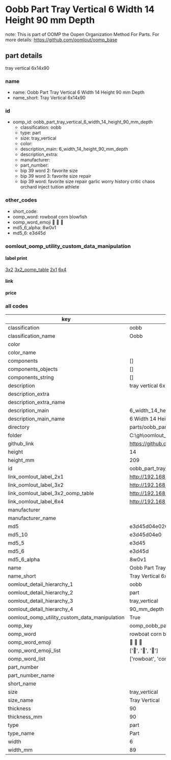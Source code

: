 # Oobb Part Tray Vertical 6 Width 14 Height 90 mm Depth  

note: This is part of OOMP the Oopen Organization Method For Parts. For more details: https://github.com/oomlout/oomp_base

##  part details
  



tray vertical 6x14x90



### name
* name: Oobb Part Tray Vertical 6 Width 14 Height 90 mm Depth
* name_short: Tray Vertical 6x14x90 
### id
* oomp_id: oobb_part_tray_vertical_6_width_14_height_90_mm_depth
  * classification: oobb
  * type: part
  * size: tray_vertical
  * color: 
  * description_main: 6_width_14_height_90_mm_depth
  * description_extra: 
  * manufacturer: 
  * part_number: 
  * bip 39 word 2: favorite size
  * bip 39 word 3: favorite size repair
  * bip 39 word: favorite size repair garlic worry history critic chaos orchard inject tuition athlete

### other_codes
* short_code: 
* oomp_word: rowboat corn blowfish
* oomp_word_emoji :rowboat: :corn: :blowfish:
* md5_6_alpha: 8w0v1
* md5_6: e3d45d






### oomlout_oomp_utility_custom_data_manipulation
#### label print
[3x2](http://192.168.1.245:1112/?label=oomp%208w0v1)
[3x2_oomp_table](http://192.168.1.108:1112/?label=oomp%208w0v1)
[2x1](http://192.168.1.242:1112/?label=oomp%208w0v1)
[6x4](http://192.168.1.55:1112/?label=oomp%208w0v1)    

#### link

                              

#### price







### all codes 
| key | value |  
| --- | --- |  
| classification | oobb |  
| classification_name | Oobb |  
| color |  |  
| color_name |  |  
| components | [] |  
| components_objects | [] |  
| components_string | [] |  
| description | tray vertical 6x14x90 |  
| description_extra |  |  
| description_extra_name |  |  
| description_main | 6_width_14_height_90_mm_depth |  
| description_main_name | 6 Width 14 Height 90 mm Depth |  
| directory | parts/oobb_part_tray_vertical_6_width_14_height_90_mm_depth |  
| folder | C:\gh\oomlout_oobb_version_4_generated_parts\parts\oobb_part_tray_vertical_6_width_14_height_90_mm_depth |  
| github_link | https://github.com/oomlout/oomlout_oomp_part_src/tree/main/parts/oobb_part_tray_vertical_6_width_14_height_90_mm_depth |  
| height | 14 |  
| height_mm | 209 |  
| id | oobb_part_tray_vertical_6_width_14_height_90_mm_depth |  
| link_oomlout_label_2x1 | http://192.168.1.242:1112/?label=oomp%208w0v1 |  
| link_oomlout_label_3x2 | http://192.168.1.245:1112/?label=oomp%208w0v1 |  
| link_oomlout_label_3x2_oomp_table | http://192.168.1.108:1112/?label=oomp%208w0v1 |  
| link_oomlout_label_6x4 | http://192.168.1.55:1112/?label=oomp%208w0v1 |  
| manufacturer |  |  
| manufacturer_name |  |  
| md5 | e3d45d04e0264679b0fee5fd6d327aa0 |  
| md5_10 | e3d45d04e0 |  
| md5_5 | e3d45 |  
| md5_6 | e3d45d |  
| md5_6_alpha | 8w0v1 |  
| name | Oobb Part Tray Vertical 6 Width 14 Height 90 mm Depth |  
| name_short | Tray Vertical 6x14x90  |  
| oomlout_detail_hierarchy_1 | oobb |  
| oomlout_detail_hierarchy_2 | part |  
| oomlout_detail_hierarchy_3 | tray_vertical |  
| oomlout_detail_hierarchy_4 | 90_mm_depth |  
| oomlout_oomp_utility_custom_data_manipulation | True |  
| oomp_key | oomp_oobb_part_tray_vertical_6_width_14_height_90_mm_depth |  
| oomp_word | rowboat corn blowfish |  
| oomp_word_emoji | :rowboat: :corn: :blowfish: |  
| oomp_word_emoji_list | [':rowboat:', ':corn:', ':blowfish:'] |  
| oomp_word_list | ['rowboat', 'corn', 'blowfish'] |  
| part_number |  |  
| part_number_name |  |  
| short_name |  |  
| size | tray_vertical |  
| size_name | Tray Vertical |  
| thickness | 90 |  
| thickness_mm | 90 |  
| type | part |  
| type_name | Part |  
| width | 6 |  
| width_mm | 89 |  
